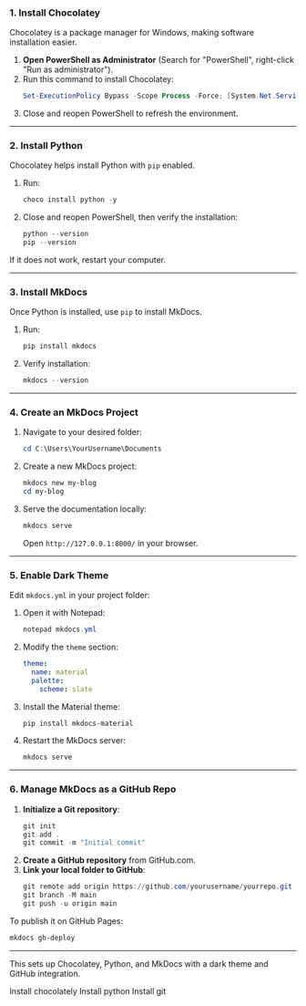 ### **1. Install Chocolatey**
Chocolatey is a package manager for Windows, making software installation easier.

1. **Open PowerShell as Administrator** (Search for "PowerShell", right-click "Run as administrator").
2. Run this command to install Chocolatey:
   ```powershell
   Set-ExecutionPolicy Bypass -Scope Process -Force; [System.Net.ServicePointManager]::SecurityProtocol = [System.Net.ServicePointManager]::SecurityProtocol -bor 3072; iex ((New-Object System.Net.WebClient).DownloadString('https://community.chocolatey.org/install.ps1'))
   ```
3. Close and reopen PowerShell to refresh the environment.

---

### **2. Install Python**
Chocolatey helps install Python with `pip` enabled.

1. Run:
   ```powershell
   choco install python -y
   ```
2. Close and reopen PowerShell, then verify the installation:
   ```powershell
   python --version
   pip --version
   ```

If it does not work, restart your computer.

---

### **3. Install MkDocs**
Once Python is installed, use `pip` to install MkDocs.

1. Run:
   ```powershell
   pip install mkdocs
   ```
2. Verify installation:
   ```powershell
   mkdocs --version
   ```

---

### **4. Create an MkDocs Project**
1. Navigate to your desired folder:
   ```powershell
   cd C:\Users\YourUsername\Documents
   ```
2. Create a new MkDocs project:
   ```powershell
   mkdocs new my-blog
   cd my-blog
   ```
3. Serve the documentation locally:
   ```powershell
   mkdocs serve
   ```
   Open `http://127.0.0.1:8000/` in your browser.

---

### **5. Enable Dark Theme**
Edit `mkdocs.yml` in your project folder:

1. Open it with Notepad:
   ```powershell
   notepad mkdocs.yml
   ```
2. Modify the `theme` section:
   ```yaml
   theme:
     name: material
     palette:
       scheme: slate
   ```
3. Install the Material theme:
   ```powershell
   pip install mkdocs-material
   ```
4. Restart the MkDocs server:
   ```powershell
   mkdocs serve
   ```

---

### **6. Manage MkDocs as a GitHub Repo**
1. **Initialize a Git repository**:
   ```powershell
   git init
   git add .
   git commit -m "Initial commit"
   ```
2. **Create a GitHub repository** from GitHub.com.
3. **Link your local folder to GitHub**:
   ```powershell
   git remote add origin https://github.com/yourusername/yourrepo.git
   git branch -M main
   git push -u origin main
   ```

To publish it on GitHub Pages:
```powershell
mkdocs gh-deploy
```

---

This sets up Chocolatey, Python, and MkDocs with a dark theme and GitHub integration. 

Install chocolately 
Install python 
Install git 

